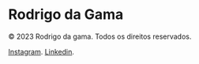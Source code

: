 <h1>Rodrigo da Gama</h1>
© 2023 Rodrigo da gama. Todos os direitos reservados.


<a href="https://www.instagram.com/rodrigodagama/">Instagram</a>.
<a href="https://www.linkedin.com/in/rodrigodagama/">Linkedin</a>.
